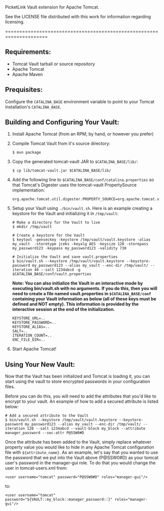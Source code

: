 PicketLink Vault extension for Apache Tomcat.

See the LICENSE file distributed with this work for information
regarding licensing.

=====================================================================

Requirements:
-------------

* Tomcat Vault tarball or source repository
* Apache Tomcat
* Apache Maven

Prequisites:
------------

Configure the `CATALINA_BASE` environment variable to point to your Tomcat installation's `CATALINA_BASE`.

Building and Configuring Your Vault:
------------------------------------

1. Install Apache Tomcat (from an RPM, by hand, or however you prefer)

2. Compile Tomcat Vault from it's source directory:

    ~~~
    $ mvn package
    ~~~

3. Copy the generated tomcat-vault JAR to `$CATALINA_BASE/lib/`:

    ~~~
    $ cp lib/tomcat-vault.jar $CATALINA_BASE/lib/
    ~~~

4. Add the following line to `$CATALINA_BASE/conf/catalina.properties` so that Tomcat's Digester uses the tomcat-vault PropertySource implementation:

    ~~~
    org.apache.tomcat.util.digester.PROPERTY_SOURCE=org.apache.tomcat.vault.util.PropertySourceVault
    ~~~

5. Setup your Vault using `./bin/vault.sh`. Here is an example creating a keystore for the Vault and initializing it in `/tmp/vault`:

    ~~~
    # Make a directory for the Vault to live
    $ mkdir /tmp/vault

    # Create a keystore for the Vault
    $ keytool -genseckey -keystore /tmp/vault/vault.keystore -alias my_vault  -storetype jceks -keyalg AES -keysize 128 -storepass my_password123 -keypass my_password123 -validity 730

    # Initialize the Vault and save vault.properties
    $ bin/vault.sh --keystore /tmp/vault/vault.keystore --keystore-password my_password123 --alias my_vault --enc-dir /tmp/vault/ --iteration 44 --salt 1234abcd -g $CATALINA_BASE/conf/vault.properties
    ~~~

    **Note: You can also initialize the Vault in an interactive mode by executing bin/vault.sh with no arguments. If you do this, then you will need to create a file named vault.properties in `$CATALINA_BASE/conf` containing your Vault information as below (all of these keys must be defined and NOT empty). This information is provided by the interactive session at the end of the initialization.**

    ~~~
    KEYSTORE_URL=..
    KEYSTORE_PASSWORD=..
    KEYSTORE_ALIAS=..
    SALT=..
    ITERATION_COUNT=..
    ENC_FILE_DIR=..
    ~~~

7. Start Apache Tomcat!

Using Your New Vault:
---------------------

Now that the Vault has been initialized and Tomcat is loading it, you can start using the vault to store encrypted passwords in your configuration files.

Before you can do this, you will need to add the attributes that you'd like to encrypt to your vault. An example of how to add a secured attribute is listed below:

~~~
# Add a secured attribute to the Vault
$ bin/vault.sh --keystore /tmp/vault/vault.keystore --keystore-password my_password123 --alias my_vault --enc-dir /tmp/vault/ --iteration 120 --salt 1234abcd --vault-block my_block --attribute manager_password --sec-attr P@SSW0#D
~~~

Once the attribute has been added to the Vault, simply replace whatever property value you would like to hide in any Apache Tomcat configuration file with `${attribute_name}`. As an example, let's say that you wanted to use the password that we put into the Vault above (P@SSW0#D) as your tomcat user's password in the manager-gui role. To do that you would change the user in tomcat-users.xml from:

~~~
<user username="tomcat" password="P@SSW0#D" roles="manager-gui"/>
~~~

to:

~~~
<user username="tomcat" password="${VAULT::my_block::manager_password::}" roles="manager-gui"/>
~~~

